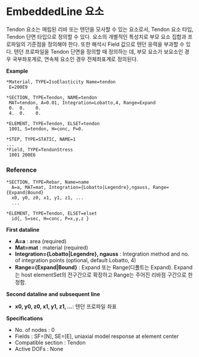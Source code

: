 # EmbeddedLine 요소

Tendon 요소는 매립된 리바 또는 텐던을 모사할 수 있는 요소로서, Tendon 요소 타입, Tendon 단면 타입으로 정의할 수 있다. 요소의 개별적인 특성치로 부모 요소 집합과 프로파일의 기준점을 정의해야 한다. 또한 해석시 Field 값으로 텐던 응력을 부과할 수 있다. 텐던 프로파일을 Tendon 단면을 정의할 때 정의하는 데, 부모 요소가 보요소인 경우 국부좌포계로, 연속체 요소인 경우 전체좌표계로 정의된다. 

__Example__
```
*Material, TYPE=IsoElasticity Name=tendon  
 E=200E9

*SECTION, TYPE=Tendon, NAME=tendon
 MAT=tendon, A=0.01, Integration=Lobatto,4, Range=Expand
 0.  0.    0.
 4.  0.    0.
 
*ELEMENT, TYPE=Tendon, ELSET=tendon
 1001, S=tendon, H=conc, P=0.

*STEP, TYPE=STATIC, NAME=1
...
*Field, TYPE=TendonStress
 1001 200E6
```

### Reference
```
*SECTION, TYPE=Rebar, Name=name 
  A=a, MAT=mat, Integration={Lobatto|Legendre},ngauss, Range={Expand|Bound}
  x0, y0, z0, x1, y1, z1, ...
  ...

*ELEMENT, TYPE=Tendon, ELSET=elset
  id{, S=sec, H=conc, P=x,y,z }
```

__First dataline__

- __A=a__ : area (required)
- __Mat=mat__ : material (required)
- __Integration={Lobatto|Legendre}, ngauss__ : Integration method and no. of integration points (optional, default Lobatto, 4)
- __Range={Expand|Bound}__ : Expand 또는 Range(디폴트는 Expand). Expand는 host elementSet의 전구간으로 확장하고 Range는 주어진 리바점 구간으로 한정함. 

__Second dataline and subsequent line__

- __x0, y0, z0, x1, y1, z1, ...__: 텐던 프로파일 좌표

__Specifications__

- No. of nodes : 0
- Fields : SF=[N], SE=[E], uniaxial model response at element center
- Compatible section : Tendon
- Active DOFs :  None
